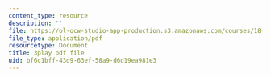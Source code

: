 ```yaml
---
content_type: resource
description: ''
file: https://ol-ocw-studio-app-production.s3.amazonaws.com/courses/18-01sc-single-variable-calculus-fall-2010/bf6c1bff43d963ef58a9d6d19ea981e3_cdRMY39EYbs.pdf
file_type: application/pdf
resourcetype: Document
title: 3play pdf file
uid: bf6c1bff-43d9-63ef-58a9-d6d19ea981e3
---
```

